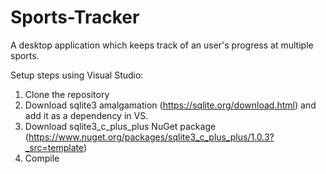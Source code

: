 # Sports-Tracker
A desktop application which keeps track of an user's progress at multiple sports.

Setup steps using Visual Studio:
1. Clone the repository
2. Download sqlite3 amalgamation (https://sqlite.org/download.html) and add it as a dependency in VS.
3. Download sqlite3_c_plus_plus NuGet package (https://www.nuget.org/packages/sqlite3_c_plus_plus/1.0.3?_src=template)
4. Compile
